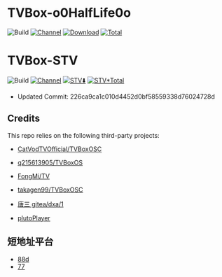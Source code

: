# TVBox-o0HalfLife0o 
![Build](https://shields.io/github/workflow/status/o0HalfLife0o/TVBoxOSC/Test?logo=github&label=Build)
[![Channel](https://img.shields.io/badge/Follow-Telegram-blue.svg?logo=telegram)](https://t.me/TVBoxOSC)
[![Download](https://img.shields.io/github/v/release/o0HalfLife0o/TVBoxOSC?color=orange&logoColor=orange&label=Download&logo=DocuSign)](https://github.com/o0HalfLife0o/TVBoxOSC/releases/latest) 
[![Total](https://shields.io/github/downloads/o0HalfLife0o/TVBoxOSC/total?logo=Bookmeter&label=Counts&logoColor=yellow&color=yellow)](https://github.com/o0HalfLife0o/TVBoxOSC/releases)


# TVBox-STV
![Build](https://shields.io/github/workflow/status/lqinyli/TVBoxOSC-2/Test?logo=github&label=Build)
[![Channel](https://img.shields.io/badge/Follow-Telegram-blue.svg?logo=telegram)](https://t.me/tvbox_stv)
[![STV⬇️](https://img.shields.io/github/v/release/o0HalfLife0o/TVBoxOSC?color=orange&logoColor=orange&label=Download&logo=DocuSign)](https://github.com/lqinyli/TVBoxOS-2/releases/latest)
[![STV*Total](https://shields.io/github/downloads/o0HalfLife0o/TVBoxOSC/total?logo=Bookmeter&label=Counts&logoColor=yellow&color=yellow)](https://github.com/lqinyli/TVBoxOSC-2/releases)

+ Updated Commit: 226ca9ca1c010d4452d0bf58559338d76024728d

## Credits
This repo relies on the following third-party projects:
- [CatVodTVOfficial/TVBoxOSC](https://github.com/CatVodTVOfficial/TVBoxOSC)
- [q215613905/TVBoxOS](https://github.com/q215613905/TVBoxOS)
- [FongMi/TV](https://github.com/FongMi/TV)
- [takagen99/TVBoxOSC](https://github.com/takagen99/TVBoxOSC)


- [唐三 gitea/dxa/1](https://gitea.com/dxa/1)
- [plutoPlayer](https://github.com/pluto-player/updates)
## 短地址平台
- [88d](http：//88d.cn)
- [77](https://77url.com)
